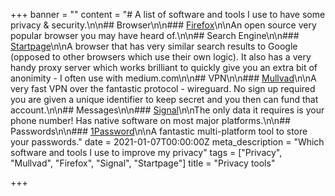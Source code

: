 +++
banner = ""
content = "# A list of software and tools I use to have some privacy & security.\n\n## Browser\n\n### [Firefox](https://www.mozilla.org/en-US/firefox/new/)\n\nAn open source very popular browser you may have heard of.\n\n## Search Engine\n\n### [Startpage](https://www.startpage.com/)\n\nA browser that has very similar search results to Google (opposed to other browsers which use their own logic). It also has a very handy proxy server which works brilliant to quickly give you an extra bit of anonimity - I often use with medium.com\n\n## VPN\n\n### [Mullvad](https://mullvad.net/en/)\n\nA very fast VPN over the fantastic protocol - wireguard. No sign up required you are given a unique identifier to keep secret and you then can fund that account.\n\n## Messages\n\n### [Signal](https://signal.org/en/)\n\nThe only data it requires is your phone number! Has native software on most major platforms.\n\n## Passwords\n\n### [1Password](https://1password.com/)\n\nA fantastic multi-platform tool to store your passwords."
date = 2021-01-07T00:00:00Z
meta_description = "Which software and tools I use to improve my privacy"
tags = ["Privacy", "Mullvad", "Firefox", "Signal", "Startpage"]
title = "Privacy tools"

+++
